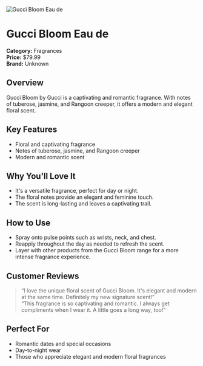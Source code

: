 ![Gucci Bloom Eau de](https://cdn.dummyjson.com/product-images/fragrances/gucci-bloom-eau-de/1.webp)

# Gucci Bloom Eau de

**Category:** Fragrances  
**Price:** $79.99  
**Brand:** Unknown

## Overview  
Gucci Bloom by Gucci is a captivating and romantic fragrance. With notes of tuberose, jasmine, and Rangoon creeper, it offers a modern and elegant floral scent.

## Key Features  
- Floral and captivating fragrance  
- Notes of tuberose, jasmine, and Rangoon creeper  
- Modern and romantic scent  

## Why You'll Love It  
- It's a versatile fragrance, perfect for day or night.
- The floral notes provide an elegant and feminine touch.
- The scent is long-lasting and leaves a captivating trail.

## How to Use  
- Spray onto pulse points such as wrists, neck, and chest.
- Reapply throughout the day as needed to refresh the scent.
- Layer with other products from the Gucci Bloom range for a more intense fragrance experience.

## Customer Reviews  
> “I love the unique floral scent of Gucci Bloom. It's elegant and modern at the same time. Definitely my new signature scent!”  
> “This fragrance is so captivating and romantic. I always get compliments when I wear it. A little goes a long way, too!”

## Perfect For  
- Romantic dates and special occasions  
- Day-to-night wear  
- Those who appreciate elegant and modern floral fragrances